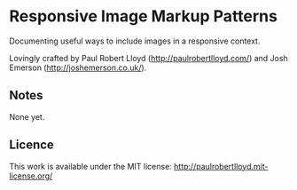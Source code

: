# Responsive Image Markup Patterns

Documenting useful ways to include images in a responsive context.

Lovingly crafted by Paul Robert Lloyd (<http://paulrobertlloyd.com/>) and Josh Emerson (<http://joshemerson.co.uk/>).

## Notes

None yet.

## Licence

This work is available under the MIT license: <http://paulrobertlloyd.mit-license.org/>